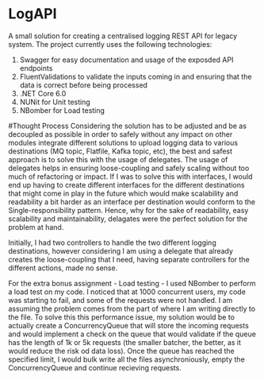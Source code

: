 # LogAPI
A small solution for creating a centralised logging REST API for legacy system. 
The project currently uses the following technologies:
1. Swagger for easy documentation and usage of the exposded API endpoints
2. FluentValidations to validate the inputs coming in and ensuring that the data is correct before being processed
3. .NET Core 6.0
4. NUNit for Unit testing
5. NBomber for Load testing

#Thought Process
Considering the solution has to be adjusted and be as decoupled as possible in order to safely without any impact on other modules integrate different solutions
to upload logging data to various destinations (MQ topic, Flatfile, Kafka topic, etc), the best and safest approach is to solve this with the usage of 
delegates. 
The usage of delegates helps in ensuring loose-coupling and safely scaling without too much of refactoring or impact. 
If I was to solve this with interfaces, I would end up having to create different interfaces for the different destinations that might come in play in the future
which would make scalability and readability a bit harder as an interface per destination would conform to the Single-responsibility pattern. Hence, why
for the sake of readability, easy scalability and maintainability, delagates were the perfect solution for the problem at hand.

Initially, I had two controllers to handle the two different logging destinations, however considering I am using a delegate that already creates the loose-coupling that I need,
having separate controllers for the different actions, made no sense.

For the extra bonus assignment - Load testing - I used NBomber to perform a load test on my code. I noticed that at 1000 concurrent users, my code was starting to fail,
and some of the requests were not handled. I am assuming the problem comes from the part of where I am writing directly to the file. To solve this this performance issue,
my solution would be to actually create a ConcurrencyQueue that will store the incoming requests and would implement a check on the queue that would validate
if the queue has the length of 1k or 5k requests (the smaller batcher, the better, as it would reduce the risk od data loss). Once the queue has reached the specified limit,
I would bulk write all the files asynchroniously, empty the ConcurrencyQueue and continue recieving requests.
